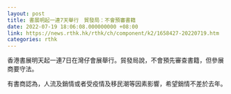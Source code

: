 ```yaml
---
layout: post
title: 書展明起一連7天舉行　貿發局：不會預審書籍
date: 2022-07-19 18:06:08.000000000 +08:00
link: https://news.rthk.hk/rthk/ch/component/k2/1658427-20220719.htm
categories: rthk
---
```


香港書展明天起一連7日在灣仔會展舉行。貿發局說，不會預先審查書籍，但參展商要守法。

有書商認為，人流及銷情或者受疫情及移民潮等因素影響，希望銷情不差於去年。
